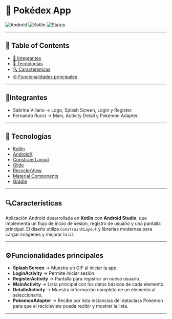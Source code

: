 # 📱 Pokédex App

![Android](https://img.shields.io/badge/Platform-Android-green?logo=android)
![Kotlin](https://img.shields.io/badge/Language-Kotlin-blue?logo=kotlin)
![Status](https://img.shields.io/badge/Status-En%20Desarrollo-yellow)


---
## 📑 Table of Contents

- [👥 Integrantes](#-integrantes)
- [🚀 Tecnologías](#-tecnologías)
- [🔍 Características](#-características)
- [⚙️ Funcionalidades principales](#️-funcionalidades-principales)


---
## 👥Integrantes

- Sabrina Villano → Logo, Splash Screen, Login y Register.
- Fernando Rucci → Main, Activity Detail y Pokemon Adapter.


---
## 🚀 Tecnologías

- [Kotlin](https://kotlinlang.org/)  
- [AndroidX](https://developer.android.com/jetpack/androidx)
- [ConstraintLayout](https://developer.android.com/develop/ui/views/layout/constraint-layout)
- [Glide](https://github.com/bumptech/glide)
- [RecyclerView](https://developer.android.com/guide/topics/ui/layout/recyclerview)  
- [Material Components](https://maven.google.com/web/index.html?q=com.google.android.material)  
- [Gradle](https://gradle.org/)  


---
## 🔍Características

Aplicación Android desarrollada en **Kotlin** con **Android Studio**, que implementa un flujo de inicio de sesión, registro de usuario y una pantalla principal. El diseño utiliza `ConstraintLayout` y librerías modernas para cargar imágenes y mejorar la UI.


---
## ⚙️Funcionalidades principales

- **Splash Screen** → Muestra un GIF al iniciar la app.  
- **LoginActivity** → Permite iniciar sesión.  
- **RegisterActivity** → Pantalla para registrar un nuevo usuario.  
- **MainActivity** → Lista principal con los datos básicos de cada elemento.  
- **DetalleActivity** → Muestra información completa de un elemento al seleccionarlo.
- **PokemonAdapter** → Recibe por lista instancias del dataclass Pokemon para que el recicleview pueda recibir y mostrar la lista.


---
